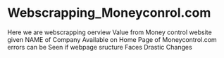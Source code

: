 # Webscrapping_Moneyconrol.com
Here we are webscrapping oerview Value from Money control website given NAME of Company Available on Home Page of Moneycontrol.com
errors can be Seen if webpage sructure Faces Drastic Changes 

